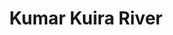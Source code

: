 ---
title: "Kumar Kuira River"
title_bn: "কুমার কুইরা নদী"
description: "Kumar kuira river starts from the Kolashpar & Paikola bil and ends at the Malijhi river."
---